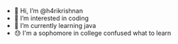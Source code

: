 - 👋 Hi, I’m @h4rikrishnan
- 👀 I’m interested in coding
- 🌱 I’m currently learning java
- 😓 I'm a sophomore in college confused what to learn
